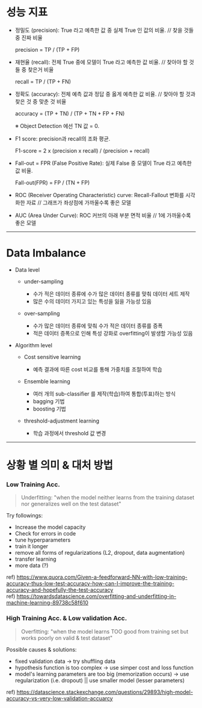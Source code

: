 # 성능 지표
  + 정밀도 (precision): True 라고 예측한 값 중 실제 True 인 값의 비율. // 찾을 것들 중 진짜 비율
  
      precision = TP / (TP + FP)
  
  + 재현율 (recall): 전체 True 중에 모델이 True 라고 예측한 값 비율.  // 찾아야 할 것들 중 찾은거 비율 
 
      recall = TP / (TP + FN)
      
  + 정확도 (accuracy): 전체 예측 값과 정답 중 옳게 예측한 값 비율.  // 찾아야 할 것과 찾은 것 중 맞춘 것 비율
  
      accuracy = (TP + TN) / (TP + TN + FP + FN)
      
      ※ Object Detection 에선 TN 값 = 0.
  
  + F1 score: precision과 recall의 조화 평균.
  
      F1-score = 2 x (precision x recall) / (precision + recall)
      
  + Fall-out = FPR (False Positive Rate): 실제 False 중 모델이 True 라고 예측한 값 비율.
  
      Fall-out(FPR) = FP / (TN + FP)
      
  + ROC (Receiver Operating Characteristic) curve: Recall-Fallout 변화를 시각화한 자료 // 그래프가 좌상점에 가까울수록 좋은 모델
  + AUC (Area Under Curve): ROC 커브의 아래 부분 면적 비율 // 1에 가까울수록 좋은 모델
------------------------------
# Data Imbalance 
  + Data level
    * under-sampling   
      - 수가 적은 데이터 종류에 수가 많은 데이터 종류를 맞춰 데이터 세트 제작
      - 많은 수의 데이터 가지고 있는 특성을 잃을 가능성 있음
    
    * over-sampling   
      - 수가 많은 데이터 종류에 맞춰 수가 적은 데이터 종류를 증폭
      - 적은 데이터 증폭으로 인해 특성 강화로 overfitting이 발생할 가능성 있음
      
  + Algorithm level
    * Cost sensitive learning   
      - 예측 결과에 따른 cost 비교를 통해 가중치를 조절하여 학습
      
    * Ensemble learning
      - 여러 개의 sub-classifier 를 제작(학습)하여 통합(투표)하는 방식
      - bagging 기법
      - boosting 기법
    
    * threshold-adjustment learning
      - 학습 과정에서 threshold 값 변경
      
------------------------------
# 상황 별 의미 & 대처 방법   

### Low Training Acc.
  > Underfitting: "when the model neither learns from the training dataset nor generalizes well on the test dataset"   
  
  Try followings:
  + Increase the model capacity
  + Check for errors in code
  + tune hyperparameters
  + train it longer
  + remove all forms of regularizations (L2, dropout, data augmentation)
  + transfer learning
  + more data (?)
  
  ref) https://www.quora.com/Given-a-feedforward-NN-with-low-training-accuracy-thus-low-test-accuracy-how-can-I-improve-the-training-accuracy-and-hopefully-the-test-accuracy   
  ref) https://towardsdatascience.com/overfitting-and-underfitting-in-machine-learning-89738c58f610

### High Training Acc. & Low validation Acc.
  > Overfitting: "when the model learns TOO good from training set but works poorly on valid & test dataset"
  
  Possible causes & solutions:
  + fixed validation data -> try shuffling data
  + hypothesis function is too complex -> use simper cost and loss function
  + model's learning parameters are too big (memorization occurs) -> use regularization (i.e. dropout) || use smaller model (lesser parameters)
  
  ref) https://datascience.stackexchange.com/questions/29893/high-model-accuracy-vs-very-low-validation-accuarcy















      
